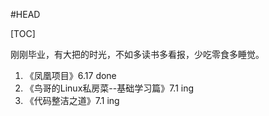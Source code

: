 #HEAD

[TOC]

刚刚毕业，有大把的时光，不如多读书多看报，少吃零食多睡觉。


1. 《凤凰项目》6.17 done
2. 《鸟哥的Linux私房菜--基础学习篇》7.1 ing 
3. 《代码整洁之道》7.1 ing